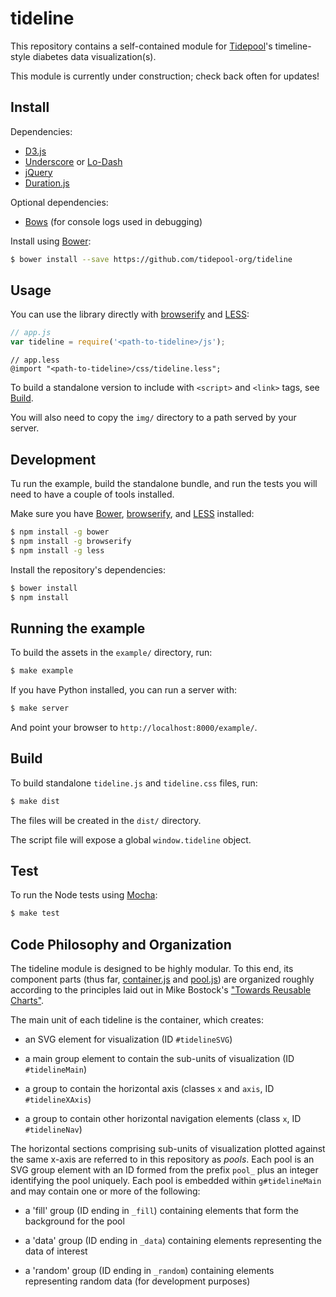 tideline
========

This repository contains a self-contained module for [Tidepool](http://tidepool.org/ 'Tidepool')'s timeline-style diabetes data visualization(s).

This module is currently under construction; check back often for updates!

## Install

Dependencies:

- [D3.js](http://d3js.org/)
- [Underscore](http://underscorejs.org/) or [Lo-Dash](http://lodash.com/)
- [jQuery](http://jquery.com/)
- [Duration.js](https://github.com/icholy/Duration.js)

Optional dependencies:

- [Bows](https://github.com/latentflip/bows) (for console logs used in debugging)

Install using [Bower](http://bower.io/):

```bash
$ bower install --save https://github.com/tidepool-org/tideline
```

## Usage

You can use the library directly with [browserify](http://browserify.org/) and [LESS](http://lesscss.org/):

```javascript
// app.js
var tideline = require('<path-to-tideline>/js');
```

```less
// app.less
@import "<path-to-tideline>/css/tideline.less";
```

To build a standalone version to include with `<script>` and `<link>` tags, see [Build](#build).

You will also need to copy the `img/` directory to a path served by your server.

## Development

Tu run the example, build the standalone bundle, and run the tests you will need to have a couple of tools installed.

Make sure you have [Bower](http://bower.io/), [browserify](http://browserify.org/), and [LESS](http://lesscss.org/) installed:

```bash
$ npm install -g bower
$ npm install -g browserify
$ npm install -g less
```

Install the repository's dependencies:

```bash
$ bower install
$ npm install
```

## Running the example

To build the assets in the `example/` directory, run:

```bash
$ make example
```

If you have Python installed, you can run a server with:

```bash
$ make server
```

And point your browser to `http://localhost:8000/example/`.

## Build

To build standalone `tideline.js` and `tideline.css` files, run:

```bash
$ make dist
```

The files will be created in the `dist/` directory.

The script file will expose a global `window.tideline` object. 

## Test

To run the Node tests using [Mocha](http://visionmedia.github.io/mocha/):

```bash
$ make test
```

## Code Philosophy and Organization

The tideline module is designed to be highly modular. To this end, its component parts (thus far, [container.js](https://github.com/tidepool-org/tideline/blob/master/js/container.js 'Tideline: container.js') and [pool.js](https://github.com/tidepool-org/tideline/blob/master/js/pool.js 'Tideline: pool.js')) are organized roughly according to the principles laid out in Mike Bostock's ["Towards Reusable Charts"](http://bost.ocks.org/mike/chart/ 'Mike Bostock: Towards Reusable Charts').

The main unit of each tideline is the container, which creates:

 - an SVG element for visualization (ID `#tidelineSVG`)
	
 - a main group element to contain the sub-units of visualization (ID `#tidelineMain`)
 
 - a group to contain the horizontal axis (classes `x` and `axis`, ID `#tidelineXAxis`)
 
 - a group to contain other horizontal navigation elements (class `x`, ID `#tidelineNav`)
 
The horizontal sections comprising sub-units of visualization plotted against the same x-axis are referred to in this repository as *pools*. Each pool is an SVG group element with an ID formed from the prefix `pool_` plus an integer identifying the pool uniquely. Each pool is embedded within `g#tidelineMain` and may contain one or more of the following:
 
 - a 'fill' group (ID ending in `_fill`) containing elements that form the background for the pool
 
 - a 'data' group (ID ending in `_data`) containing elements representing the data of interest
 
 - a 'random' group (ID ending in `_random`) containing elements representing random data (for development purposes)
